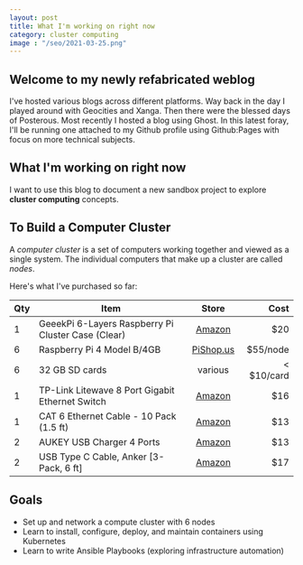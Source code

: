 ```yaml
---
layout: post
title: What I'm working on right now
category: cluster computing
image : "/seo/2021-03-25.png"
---
```


## Welcome to my newly refabricated weblog

I've hosted various blogs across different platforms. Way back in the day I played around with Geocities and Xanga. Then there were the blessed days of Posterous. Most recently I hosted a blog using Ghost. In this latest foray, I'll be running one attached to my Github profile using Github:Pages with focus on more technical subjects.

## What I'm working on right now

I want to use this blog to document a new sandbox project to explore **cluster computing** concepts.

## To Build a Computer Cluster

A _computer cluster_ is a set of computers working together and viewed as a single system. The individual computers that make up a cluster are called _nodes_.

Here's what I've purchased so far:

| Qty | Item                                               |                                                  Store                                                  |       Cost |
| --- | -------------------------------------------------- | :-----------------------------------------------------------------------------------------------------: | ---------: |
| 1   | GeeekPi 6-Layers Raspberry Pi Cluster Case (Clear) | [Amazon](https://www.amazon.com/gp/product/B085XT8W9S/ref=ppx_yo_dt_b_asin_title_o00_s00?ie=UTF8&psc=1) |        $20 |
| 6   | Raspberry Pi 4 Model B/4GB                         |                 [PiShop.us](https://www.pishop.us/product/raspberry-pi-4-model-b-4gb/)                  |   $55/node |
| 6   | 32 GB SD cards                                     |                                                 various                                                 | < $10/card |
| 1   | TP-Link Litewave 8 Port Gigabit Ethernet Switch    | [Amazon](https://www.amazon.com/gp/product/B086384H7C/ref=ppx_yo_dt_b_asin_title_o00_s00?ie=UTF8&psc=1) |        $16 |
| 1   | CAT 6 Ethernet Cable - 10 Pack (1.5 ft)            |   [Amazon](https://www.amazon.com/gp/product/B00GBBSX92/ref=ppx_od_dt_b_asin_title_s00?ie=UTF8&psc=1)   |        $13 |
| 2   | AUKEY USB Charger 4 Ports                          |   [Amazon](https://www.amazon.com/gp/product/B084Z2DCPP/ref=ppx_od_dt_b_asin_title_s00?ie=UTF8&psc=1)   |        $13 |
| 2   | USB Type C Cable, Anker [3-Pack, 6 ft]             |   [Amazon](https://www.amazon.com/gp/product/B07VZZ8LXC/ref=ppx_od_dt_b_asin_title_s00?ie=UTF8&psc=1)   |        $17 |

## Goals

- Set up and network a compute cluster with 6 nodes
- Learn to install, configure, deploy, and maintain containers using Kubernetes
- Learn to write Ansible Playbooks (exploring infrastructure automation)
